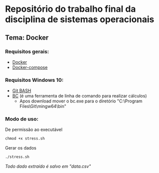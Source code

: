 # Repositório do trabalho final da disciplina de sistemas operacionais 
## Tema: Docker

### Requisitos gerais: 
- [Docker](https://docs.docker.com/engine/install/)
- [Docker-compose](https://docs.docker.com/compose/install/)

### Requisitos Windows 10:
- [Git BASH](https://gitforwindows.org/)
- [BC](http://gnuwin32.sourceforge.net/downlinks/bc-bin-zip.php) (é uma ferramenta de linha de comando para realizar cálculos)
  - Apos download mover o bc.exe para o diretório "C:\Program Files\Git\mingw64\bin\"

### Modo de uso:
De permissão ao executável
```bat
chmod +x stress.sh  
```
Gerar os dados
```bat
./stress.sh
```
*Todo dado extraído é salvo em "data.csv"*

